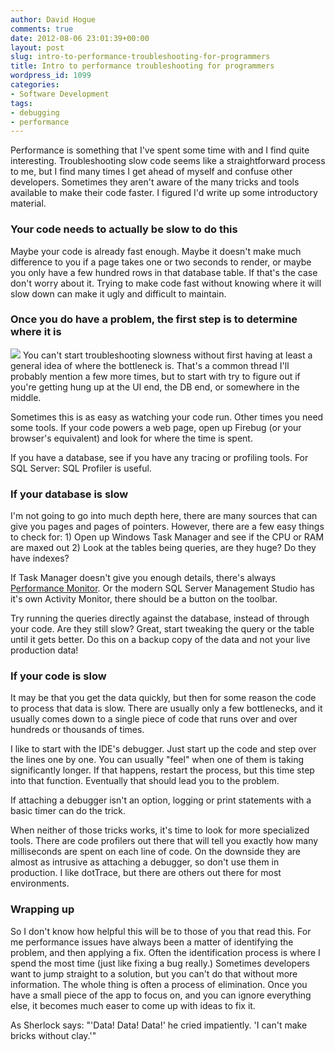 ```yaml
---
author: David Hogue
comments: true
date: 2012-08-06 23:01:39+00:00
layout: post
slug: intro-to-performance-troubleshooting-for-programmers
title: Intro to performance troubleshooting for programmers
wordpress_id: 1099
categories:
- Software Development
tags:
- debugging
- performance
---
```


Performance is something that I've spent some time with and I find quite interesting. Troubleshooting slow code seems like a straightforward process to me, but I find many times I get ahead of myself and confuse other developers. Sometimes they aren't aware of the many tricks and tools available to make their code faster. I figured I'd write up some introductory material.




### Your code needs to actually be slow to do this



Maybe your code is already fast enough. Maybe it doesn't make much difference to you if a page takes one or two seconds to render, or maybe you only have a few hundred rows in that database table. If that's the case don't worry about it. Trying to make code fast without knowing where it will slow down can make it ugly and difficult to maintain.



### Once you do have a problem, the first step is to determine where it is


![](http://davidhogue.com/wp-uploads/2012/08/screenNet-timeline.png)
You can't start troubleshooting slowness without first having at least a general idea of where the bottleneck is. That's a common thread I'll probably mention a few more times, but to start with try to figure out if you're getting hung up at the UI end, the DB end, or somewhere in the middle.

Sometimes this is as easy as watching your code run. Other times you need some tools. If your code powers a web page, open up Firebug (or your browser's equivalent) and look for where the time is spent.

If you have a database, see if you have any tracing or profiling tools. For SQL Server: SQL Profiler is useful.



### If your database is slow



I'm not going to go into much depth here, there are many sources that can give you pages and pages of pointers. However, there are a few easy things to check for: 1) Open up Windows Task Manager and see if the CPU or RAM are maxed out 2) Look at the tables being queries, are they huge? Do they have indexes?

If Task Manager doesn't give you enough details, there's always [Performance Monitor](http://davidhogue.com/blog/2011/12/performance-monitor-tips-tricks/). Or the modern SQL Server Management Studio has it's own Activity Monitor, there should be a button on the toolbar.

Try running the queries directly against the database, instead of through your code. Are they still slow? Great, start tweaking the query or the table until it gets better. Do this on a backup copy of the data and not your live production data!



### If your code is slow


It may be that you get the data quickly, but then for some reason the code to process that data is slow. There are usually only a few bottlenecks, and it usually comes down to a single piece of code that runs over and over hundreds or thousands of times.

I like to start with the IDE's debugger. Just start up the code and step over the lines one by one. You can usually "feel" when one of them is taking significantly longer. If that happens, restart the process, but this time step into that function. Eventually that should lead you to the problem.

If attaching a debugger isn't an option, logging or print statements with a basic timer can do the trick.

When neither of those tricks works, it's time to look for more specialized tools. There are code profilers out there that will tell you exactly how many milliseconds are spent on each line of code. On the downside they are almost as intrusive as attaching a debugger, so don't use them in production. I like dotTrace, but there are others out there for most environments.



### Wrapping up


So I don't know how helpful this will be to those of you that read this. For me performance issues have always been a matter of identifying the problem, and then applying a fix. Often the identification process is where I spend the most time (just like fixing a bug really.) Sometimes developers want to jump straight to a solution, but you can't do that without more information. The whole thing is often a process of elimination. Once you have a small piece of the app to focus on, and you can ignore everything else, it becomes much easer to come up with ideas to fix it.

As Sherlock says: "'Data! Data! Data!' he cried impatiently. 'I can't make bricks without clay.'"
